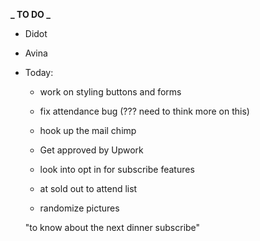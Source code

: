 **_ TO DO _**

- Didot
- Avina

- Today:

  - work on styling buttons and forms 
  - fix attendance bug (??? need to think more on this)

  - hook up the mail chimp 
  - Get approved by Upwork 

  - look into opt in for subscribe features 
  - at sold out to attend list
  - randomize pictures 

  "to know about the next dinner subscribe" 